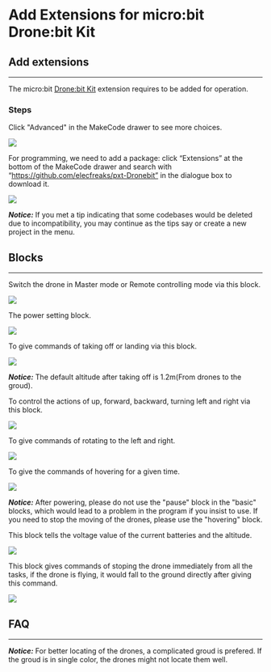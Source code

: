# Add Extensions for micro:bit Drone:bit Kit

## Add extensions
---
The micro:bit [Drone:bit Kit](https://www.elecfreaks.com/micro-bit-drone-bit-kit-without-micro-bit-board.html) extension requires to be added for operation. 

### Steps

Click "Advanced" in the MakeCode drawer to see more choices. 

![](./images/Drone-bit-case-01-01.png)

For programming, we need to add a package: click “Extensions” at the bottom of the MakeCode drawer and search with “https://github.com/elecfreaks/pxt-Dronebit” in the dialogue box to download it.

![](./images/Drone-bit-case-01-02.png)

***Notice:*** If you met a tip indicating that some codebases would be deleted due to incompatibility, you may continue as the tips say or create a new project in the menu.

## Blocks
---

Switch the drone in Master mode or Remote controlling mode via this block. 

![](./images/Drone-bit-Package-01.png)

The power setting block. 

![](./images/Drone-bit-Package-02.png)

To give commands of taking off or landing via this block. 

![](./images/Drone-bit-Package-03.png)

***Notice:*** The default altitude after taking off is 1.2m(From drones to the groud).

To control the actions of up, forward, backward, turning left and right via this block. 

![](./images/Drone-bit-Package-04.png)

To give commands of rotating to the left and right. 

![](./images/Drone-bit-Package-05.png)

To give the commands of hovering for a given time. 

![](./images/Drone-bit-Package-07.png)

***Notice:*** After powering, please do not use the "pause" block in the "basic" blocks, which would lead to a problem in the program if you insist to use. If you need to stop the moving of the drones, please use the "hovering"  block. 

This block tells the voltage value of the current batteries and the altitude. 

![](./images/Drone-bit-Package-08.png)

This block gives commands of stoping the drone immediately from all the tasks, if the drone is flying, it would fall to the ground directly after giving this command. 

![](./images/Drone-bit-Package-09.png)

## FAQ
---
***Notice:*** For better locating of the drones, a complicated groud is prefered. If the groud is in single color, the drones might not locate them well. 
